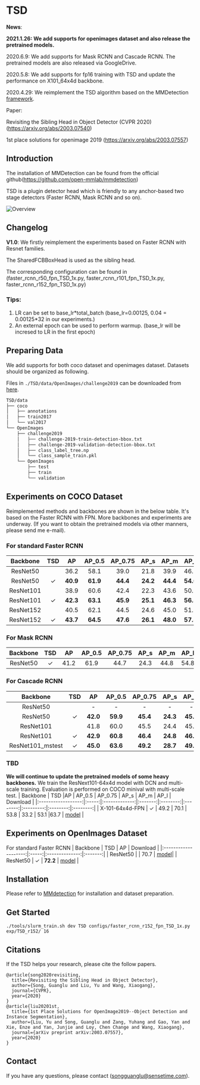 # TSD

**News**:

**2021.1.26: We add supports for openimages dataset and also release the pretrained models.**

2020.6.9: We add supports for Mask RCNN and Cascade RCNN. The pretrained models are also released via GoogleDrive.

2020.5.8: We add supports for fp16 training with TSD and update the performance on X101_64x4d backbone.

2020.4.29: We reimplement the TSD algorithm based on the MMDetection [framework](https://github.com/open-mmlab/mmdetection).

Paper:

  Revisiting the Sibling Head in Object Detector (CVPR 2020) (https://arxiv.org/abs/2003.07540)

  1st place solutions for openimage 2019 (https://arxiv.org/abs/2003.07557)

## Introduction

The installation of MMDetection can be found from the official github(https://github.com/open-mmlab/mmdetection)

TSD is a plugin detector head which is friendly to any anchor-based two stage detectors (Faster RCNN, Mask RCNN and so on).

![Overview](demo/TSD.png)

## Changelog

**V1.0**:
We firstly reimplement the experiments based on Faster RCNN with Resnet families.

The SharedFCBBoxHead is used as the sibling head.

The corresponding configuration can be found in (faster_rcnn_r50_fpn_TSD_1x.py, faster_rcnn_r101_fpn_TSD_1x.py, faster_rcnn_r152_fpn_TSD_1x.py)

### Tips:

1. LR can be set to base_lr\*total_batch (base_lr=0.00125, 0.04 = 0.00125\*32 in our experiments.)
2. An external epoch can be used to perform warmup. (base_lr will be incresed to LR in the first epoch)

## Preparing Data

We add supports for both coco dataset and openimages dataset. Datasets should be organized as following.

Files in `./TSD/data/OpenImages/challenge2019` can be downloaded from [here](https://drive.google.com/file/d/1ET5a0ciD8kJDZDz35iNFPad-lVMAswV8/view?usp=sharing).

```bash
TSD/data
├── coco
│   ├── annotations
│   ├── train2017
│   └── val2017
└── OpenImages
    ├── challenge2019
    │   ├── challenge-2019-train-detection-bbox.txt
    │   ├── challenge-2019-validation-detection-bbox.txt
    │   ├── class_label_tree.np
    │   └── class_sample_train.pkl
    └── OpenImages
        ├── test
        ├── train
        └── validation
```

## Experiments on COCO Dataset

Reimplemented methods and backbones are shown in the below table. It's based on the Faster RCNN with FPN.
More backbones and experiments are underway.
(If you want to obtain the pretrained models via other manners, please send me e-mail).

### For standard Faster RCNN

| Backbone           | TSD   | AP             | AP_0.5  | AP_0.75  | AP_s    | AP_m      | AP_l     | Download |
|:--------------------:|:-----:|:--------------:|:-------:|:--------:|:-------:|:---------:|:--------:|:--------:|
| ResNet50           |       | 36.2           | 58.1    | 39.0     | 21.8    | 39.9      |46.1      |  |
| ResNet50           | ✓     | **40.9**      | **61.9** | **44.4** |**24.2**  |**44.4**  |**54.0**   |[model](https://drive.google.com/file/d/1G0ngN4Ro5PpcB7S__09Cz3EkAfsWWPy_/view?usp=sharing) |
| ResNet101          |       | 38.9           | 60.6    | 42.4     | 22.3    | 43.6      |50.6      |  |
| ResNet101          | ✓     | **42.3**      | **63.1**| **45.9**  | **25.1**|**46.3**  |**56.5**    |[model](https://drive.google.com/open?id=1FghatPmrWx8QPeZaOn-dODJP3nqu9Jdj) |
| ResNet152          |       |  40.5        |62.1      |44.5     | 24.6     |45.0       | 51.8      | |
| ResNet152          | ✓     | **43.7**     |**64.5**  |**47.6** |**26.1**  |**48.0**   |**57.5**   |[model](https://drive.google.com/open?id=1OQTkZIzNZ323BBxsxwMbl6YDYAgAfvb0)|

### For Mask RCNN

| Backbone           | TSD   | AP             | AP_0.5  | AP_0.75  | AP_s    | AP_m      | AP_l     | MaskAP | Download |
|:------------------:|:-----:|:--------------:|:-------:|:--------:|:-------:|:---------:|:--------:|:--------:|:--------:|
| ResNet50           | ✓     | 41.2           | 61.9    | 44.7     | 24.3    | 44.8      | 54.8      |  35.8   |  [model](https://drive.google.com/file/d/17iFSOinWyTtWRF4wc6B-zNext4DuZLDt/view?usp=sharing)    |

### For Cascade RCNN

| Backbone           | TSD   | AP             | AP_0.5  | AP_0.75  | AP_s    | AP_m      | AP_l     | Download |
|:------------------:|:-----:|:--------------:|:-------:|:--------:|:-------:|:---------:|:--------:|:--------:|
| ResNet50           |       | -             | -        |  -       | -       | -         | -        |          |
| ResNet50           | ✓     | **42.0**      | **59.9** | **45.4** |**24.3**  |**45.5**  |**57.1**   |[model](https://drive.google.com/file/d/1bJulo-_NAhBOLTDvEuIlSsDSwh6sQghX/view?usp=sharing) |
| ResNet101          |       | 41.8          | 60.0     |  45.5    | 24.4    |45.8       |55.1       |          |
| ResNet101          | ✓     | **42.9**      | **60.8** | **46.4** |**24.8**  |**46.5**  |**57.7**   |[model](https://drive.google.com/file/d/1RVomu6temvNNg0DIE85Pg-CcUf3GIg8n/view?usp=sharing) |
| ResNet101_mstest   | ✓     | **45.0**      | **63.6** | **49.2** |**28.7**  |**49.1**  |**57.8**   |        |

### TBD

**We will continue to update the pretrained models of some heavy backbones.**
We train the ResNext101-64x4d model with DCN and multi-scale training. Evaluation is performed on COCO minival with multi-scale test.
| Backbone           | TSD   |AP             | AP_0.5  | AP_0.75  | AP_s    | AP_m      | AP_l     | Download |
|:------------------:|:-----:|:-------------:|:-------:|:--------:|:--------:|:---------:|:--------:|:--------:|
| X-101-64x4d-FPN      | ✓   | 49.2           | 70.1    | 53.8     | 33.2    | 53.1      |63.7      | [model](https://drive.google.com/open?id=1tMf_7Aix2Tx0itVZtnPF-FbqfX2RM4zL) |
## Experiments on OpenImages Dataset

For standard Faster RCNN
| Backbone           | TSD   | AP              | Download |
|:--------------------:|:-----:|:--------------:|:-------:|
| ResNet50           |       | 70.7     | [model](https://drive.google.com/file/d/1Nf7wNTKesjlZD1sanNmGJTPAVYzEiOGg/view?usp=sharing)|
| ResNet50           | ✓     | **72.2**  | [model](https://drive.google.com/file/d/1yssanW8ny-nXDUijXaYXWrV6FxVSvZ9K/view?usp=sharing) |


## Installation

Please refer to [MMdetection](docs/INSTALL.md) for installation and dataset preparation.


## Get Started
```shell
./tools/slurm_train.sh dev TSD configs/faster_rcnn_r152_fpn_TSD_1x.py exp/TSD_r152/ 16
```


## Citations

If the TSD helps your research, please cite the follow papers.

```
@article{song2020revisiting,
  title={Revisiting the Sibling Head in Object Detector},
  author={Song, Guanglu and Liu, Yu and Wang, Xiaogang},
  journal={CVPR},
  year={2020}
}
@article{liu20201st,
  title={1st Place Solutions for OpenImage2019--Object Detection and Instance Segmentation},
  author={Liu, Yu and Song, Guanglu and Zang, Yuhang and Gao, Yan and Xie, Enze and Yan, Junjie and Loy, Chen Change and Wang, Xiaogang},
  journal={arXiv preprint arXiv:2003.07557},
  year={2020}
}
```


## Contact

If you have any questions, please contact (songguanglu@sensetime.com).
